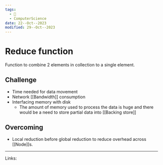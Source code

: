 ```yaml
---
tags:
  - 🌱
  - ComputerScience
date: 22--Oct--2023
modified: 29--Oct--2023
---
```

# Reduce function
Function to combine 2 elements in collection to a single element.

## Challenge
- Time needed for data movement
- Network [[Bandwidth]] consumption
- Interfacing memory with disk
    - The amount of memory used to process the data is huge and there would be a need to store partial data into [[Backing store]]

## Overcoming
- Local reduction before global reduction to reduce overhead across [[Node]]s.

---
Links: